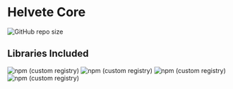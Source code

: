 # Helvete Core
![GitHub repo size](https://img.shields.io/github/repo-size/Dani-Scopely/Helvete-Core?color=maroon) 

## Libraries Included
![npm (custom registry)](https://img.shields.io/npm/v/com.frozenbullets.helvete.besthttp/latest?label=BestHTTP&registry_uri=http%3A%2F%2Finfusos.com%3A4873) ![npm (custom registry)](https://img.shields.io/npm/v/com.frozenbullets.helvete.eventbus/latest?label=EventBus&registry_uri=http%3A%2F%2Finfusos.com%3A4873) ![npm (custom registry)](https://img.shields.io/npm/v/com.frozenbullets.helvete.pathfinding/latest?label=Pathfinding&registry_uri=http%3A%2F%2Finfusos.com%3A4873) ![npm (custom registry)](https://img.shields.io/npm/v/com.frozenbullets.helvete.dotween/latest?label=DoTween&registry_uri=http%3A%2F%2Finfusos.com%3A4873)
